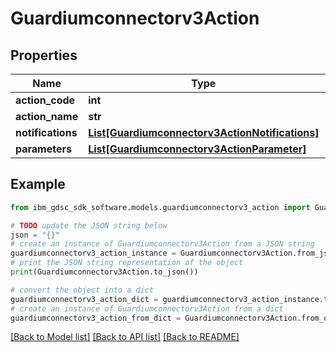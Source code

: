 # Guardiumconnectorv3Action


## Properties

Name | Type | Description | Notes
------------ | ------------- | ------------- | -------------
**action_code** | **int** |  | [optional] 
**action_name** | **str** |  | [optional] 
**notifications** | [**List[Guardiumconnectorv3ActionNotifications]**](Guardiumconnectorv3ActionNotifications.md) |  | [optional] 
**parameters** | [**List[Guardiumconnectorv3ActionParameter]**](Guardiumconnectorv3ActionParameter.md) |  | [optional] 

## Example

```python
from ibm_gdsc_sdk_software.models.guardiumconnectorv3_action import Guardiumconnectorv3Action

# TODO update the JSON string below
json = "{}"
# create an instance of Guardiumconnectorv3Action from a JSON string
guardiumconnectorv3_action_instance = Guardiumconnectorv3Action.from_json(json)
# print the JSON string representation of the object
print(Guardiumconnectorv3Action.to_json())

# convert the object into a dict
guardiumconnectorv3_action_dict = guardiumconnectorv3_action_instance.to_dict()
# create an instance of Guardiumconnectorv3Action from a dict
guardiumconnectorv3_action_from_dict = Guardiumconnectorv3Action.from_dict(guardiumconnectorv3_action_dict)
```
[[Back to Model list]](../README.md#documentation-for-models) [[Back to API list]](../README.md#documentation-for-api-endpoints) [[Back to README]](../README.md)



